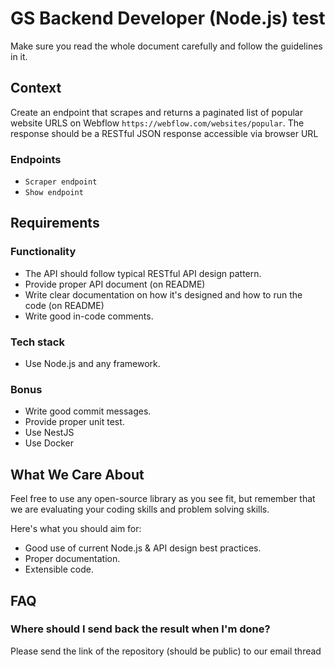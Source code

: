 # GS Backend Developer (Node.js) test

Make sure you read the whole document carefully and follow the guidelines in it.

## Context

Create an endpoint that scrapes and returns a paginated list of popular website URLS on Webflow `https://webflow.com/websites/popular`. The response should be a RESTful JSON response accessible via browser URL

### Endpoints

- `Scraper endpoint`
- `Show endpoint`

## Requirements

### Functionality

- The API should follow typical RESTful API design pattern.
- Provide proper API document (on README)
- Write clear documentation on how it's designed and how to run the code (on README)
- Write good in-code comments.

### Tech stack

- Use Node.js and any framework.

### Bonus

- Write good commit messages.
- Provide proper unit test.
- Use NestJS
- Use Docker


## What We Care About

Feel free to use any open-source library as you see fit, but remember that we are evaluating your coding skills and problem solving skills.

Here's what you should aim for:

- Good use of current Node.js & API design best practices.
- Proper documentation.
- Extensible code.

## FAQ

### Where should I send back the result when I'm done?

Please send the link of the repository (should be public) to our email thread


